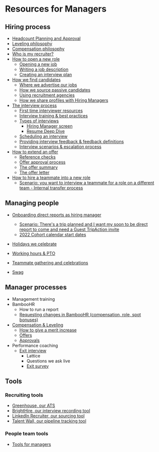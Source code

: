 # Resources for Managers

## Hiring process

- [Headcount Planning and Approval](talent/process/headcount_changes.md)
- [Leveling philosophy](../../benefits-pay-perks/pay-expenses/compensation/leveling-guide.md)
- [Compensation philosophy](../../benefits-pay-perks/pay-expenses/compensation/index.md)
- [Who is my recruiter?](teamalignment.md)
- [How to open a new role](talent/process/opening_a_new_job.md)
  - [Opening a new job](https://docs.google.com/forms/d/e/1FAIpQLSdYwWlI_4bKKSkhWq4FrLNE2MPEhRtiq91GtEC6RuFAt-mgfA/viewform)
  - [Writing a job description](talent/process/opening_a_new_job.md)
  - [Creating an interview plan](talent/process/opening_a_new_job.md)
- [How we find candidates](talent/process/identifying_candidates.md)
  - [Where we advertise our jobs](talent/process/identifying_candidates.md)
  - [How we source passive candidates](talent/process/identifying_candidates.md)
  - [Using recruitment agencies](talent/process/identifying_candidates.md)
  - [How we share profiles with Hiring Managers](talent/process/identifying_candidates.md)
- [The interview process](talent/process/interview_process.md)
  - [First time interviewer resources](talent/tools/interview_training.md#checklist-for-new-interviewers)
  - [Interview training & best practices](talent/tools/interview_training.md)
  - [Types of interviews](talent/process/types_of_interviews.md)
    - [Hiring Manager screen](talent/process/types_of_interviews.md#hiring-manager-interview)
    - [Resume Deep Dive](talent/process/types_of_interviews.md#resume-deep-dive)
  - [Scheduling an interview](talent/process/interview_process.md)
  - [Providing interview feedback & feedback definitions](talent/process/interview_process.md#providing-interview-feedback)
  - [Interview scenarios & escalation process](talent/process/scenarios_and_escalation_process.md)
- [How to extend an offer](talent/process/extending_an_offer.md)
  - [Reference checks](talent/process/extending_an_offer.md#offer-stage)
  - [Offer approval process](talent/process/extending_an_offer.md)
  - [The offer summary](talent/process/extending_an_offer.md)
  - [The offer letter](talent/process/extending_an_offer.md)
- [How to hire a teammate into a new role](../../company-info-and-process/working-at-sourcegraph/switching-teams.md)
  - [Scenario: you want to interview a teammate for a role on a different team - Internal transfer process](../../company-info-and-process/working-at-sourcegraph/switching-teams.md)

## Managing people

- [Onboarding direct reports as hiring manager](../../departments/people-talent/onboarding-for-hiring-managers.md)

  - [Scenario: There's a trip planned and I want my soon to be direct report to come and need a Guest TripAction invite](../../benefits-pay-perks/benefits-perks/travel/Navan.md#new-teammates-joining-trips)
  - [2022 Cohort calendar start dates](https://docs.google.com/spreadsheets/d/1Q_h9I0CkppecPNbaMlhe7uafcNdfzWuiPApm0KxTaAA/edit#gid=0)

- [Holidays we celebrate](../../company-info-and-process/working-at-sourcegraph/holidays.md)
- [Working hours & PTO](../../benefits-pay-perks/benefits-perks/time-off/index.md)
- [Teammate gathering and celebrations](../../benefits-pay-perks/benefits-perks/celebrate.md)
- [Swag](swag.md)

## Manager processes

- Management training
- BambooHR
  - How to run a report
  - [Requesting changes in BambooHR (compensation, role, spot bonuses)](people-ops/process/compensation-and-leveling/compensation-role-changes.md)
- [Compensation & Leveling](people-ops/process/compensation-and-leveling/index.md)
  - [How to give a merit increase](people-ops/process/compensation-and-leveling/index.md)
  - [Offers](people-ops/process/compensation-and-leveling/index.md)
  - [Approvals](people-ops/process/compensation-and-leveling/index.md)
- Performance coaching
  - [Exit interview](../people-talent/people-ops/process/leaving.md#exit-interviews)
    - Lattice
    - Questions we ask live
    - [Exit survey](people-ops/process/teammate-sentiment/exit-survey.md)

## Tools

### Recruiting tools

- [Greenhouse, our ATS](talent/tools/guide_to_using_greenhouse.md)
- [BrightHire, our interview recording tool](talent/tools/guide_to_using_brighthire.md)
- [LinkedIn Recruiter, our sourcing tool](talent/process/linkedin.md)
- [Talent Wall, our pipeline tracking tool](talent/tools/guide_to_using_talentwall.md)

### People team tools

- [Tools for managers](people-ops/tools/manager-guide.md)
